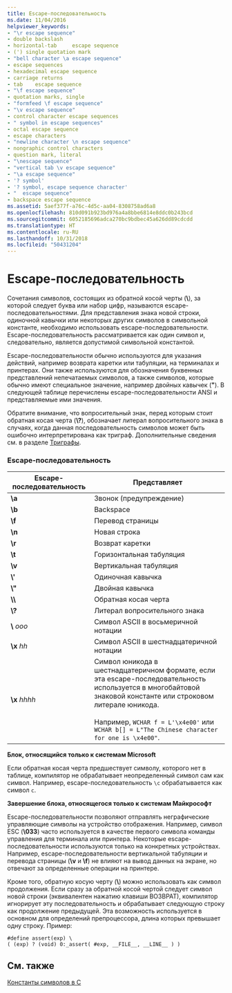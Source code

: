 ```yaml
---
title: Escape-последовательность
ms.date: 11/04/2016
helpviewer_keywords:
- "\r escape sequence"
- double backslash
- horizontal-tab 	 escape sequence
- (') single quotation mark
- "bell character \a escape sequence"
- escape sequences
- hexadecimal escape sequence
- carriage returns
- tab 	 escape sequence
- "\f escape sequence"
- quotation marks, single
- "formfeed \f escape sequence"
- "\v escape sequence"
- control character escape sequences
- " symbol in escape sequences"
- octal escape sequence
- escape characters
- "newline character \n escape sequence"
- nongraphic control characters
- question mark, literal
- "\nescape sequence"
- "vertical tab \v escape sequence"
- "\a escape sequence"
- '? symbol'
- '? symbol, escape sequence character'
- "	 escape sequence"
- backspace escape sequence
ms.assetid: 5aef377f-a76c-4d5c-aa04-8308758ad6a8
ms.openlocfilehash: 810d091b923bd976a4a8bbe6814e8ddc0b243bcd
ms.sourcegitcommit: 6052185696adca270bc9bdbec45a626dd89cdcdd
ms.translationtype: HT
ms.contentlocale: ru-RU
ms.lasthandoff: 10/31/2018
ms.locfileid: "50431204"
---
```

# <a name="escape-sequences"></a>Escape-последовательность

Сочетания символов, состоящих из обратной косой черты (**\\**), за которой следует буква или набор цифр, называются escape-последовательностями. Для представления знака новой строки, одиночной кавычки или некоторых других символов в символьной константе, необходимо использовать escape-последовательности. Escape-последовательность рассматривается как один символ и, следовательно, является допустимой символьной константой.

Escape-последовательности обычно используются для указания действий, например возврата каретки или табуляции, на терминалах и принтерах. Они также используются для обозначения буквенных представлений непечатаемых символов, а также символов, которые обычно имеют специальное значение, например двойных кавычек (**"**). В следующей таблице перечислены escape-последовательности ANSI и представляемые ими значения.

Обратите внимание, что вопросительный знак, перед которым стоит обратная косая черта (**\\?**), обозначает литерал вопросительного знака в случаях, когда данная последовательность символов может быть ошибочно интерпретирована как триграф. Дополнительные сведения см. в разделе [Триграфы](../c-language/trigraphs.md).

### <a name="escape-sequences"></a>Escape-последовательность

|Escape-последовательность|Представляет|
|---------------------|----------------|
|**\a**|Звонок (предупреждение)|
|**\b**|Backspace|
|**\f**|Перевод страницы|
|**\n**|Новая строка|
|**\r**|Возврат каретки|
|**\t**|Горизонтальная табуляция|
|**\v**|Вертикальная табуляция|
|**\\'**|Одиночная кавычка|
|**\\"**|Двойная кавычка|
|**\\\\**|Обратная косая черта|
|**\\?**|Литерал вопросительного знака|
|**\\** *ooo*|Символ ASCII в восьмеричной нотации|
|**\x** *hh*|Символ ASCII в шестнадцатеричной нотации|
|**\x** *hhhh*|Символ юникода в шестнадцатеричном формате, если эта escape-последовательность используется в многобайтовой знаковой константе или строковом литерале юникода.<br /><br /> Например, `WCHAR f = L'\x4e00'` или `WCHAR b[] = L"The Chinese character for one is \x4e00"`.|

**Блок, относящийся только к системам Microsoft**

Если обратная косая черта предшествует символу, которого нет в таблице, компилятор не обрабатывает неопределенный символ сам как символ. Например, escape-последовательность `\c` обрабатывается как символ `c`.

**Завершение блока, относящегося только к системам Майкрософт**

Escape-последовательности позволяют отправлять неграфические управляющие символы на устройство отображения. Например, символ ESC (**\033**) часто используется в качестве первого символа команды управления для терминала или принтера. Некоторые escape-последовательности используются только на конкретных устройствах. Например, escape-последовательности вертикальной табуляции и перевода страницы (**\v** и **\f**) не влияют на вывод данных на экране, но отвечают за определенные операции на принтере.

Кроме того, обратную косую черту (**\\**) можно использовать как символ продолжения. Если сразу за обратной косой чертой следует символ новой строки (эквивалентен нажатию клавиши ВОЗВРАТ), компилятор игнорирует эту последовательность и обрабатывает следующую строку как продолжение предыдущей. Эта возможность используется в основном для определений препроцессора, длина которых превышает одну строку. Пример:

```
#define assert(exp) \
( (exp) ? (void) 0:_assert( #exp, __FILE__, __LINE__ ) )
```

## <a name="see-also"></a>См. также

[Константы символов в C](../c-language/c-character-constants.md)